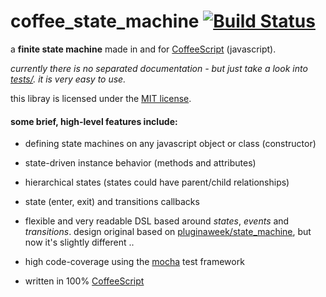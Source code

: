 # coffee_state_machine [![Build Status](https://secure.travis-ci.org/spearwolf/coffee_state_machine.png "Build Status")](http://travis-ci.org/spearwolf/coffee_state_machine)

a __finite state machine__ made in and for [CoffeeScript](http://coffeescript.org/) (javascript).

_currently there is no separated documentation - but just take a look into [tests/](test/). it is very easy to use._

this libray is licensed under the [MIT license](LICENSE).


#### some brief, high-level features include:

*  defining state machines on any javascript object or class (constructor)

*  state-driven instance behavior (methods and attributes)

*  hierarchical states (states could have parent/child relationships)

*  state (enter, exit) and transitions callbacks

*  flexible and very readable DSL based around _states_, _events_ and _transitions_.
   design original based on [pluginaweek/state_machine](https://github.com/pluginaweek/state_machine), but now it's slightly different ..

*  high code-coverage using the [mocha](http://visionmedia.github.com/mocha/) test framework

*  written in 100% [CoffeeScript](http://coffeescript.org/)
